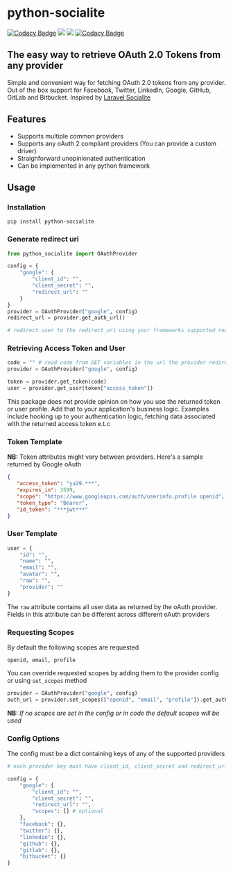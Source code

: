 # python-socialite
<p align="center">

[![Codacy Badge](https://api.codacy.com/project/badge/Grade/277f72118617436291eced30bac036a8)](https://www.codacy.com/manual/evans.mwendwa/python-socialite?utm_source=github.com&amp;utm_medium=referral&amp;utm_content=evansmwendwa/python-socialite&amp;utm_campaign=Badge_Grade)
<a href="https://pypi.python.org/pypi/python_socialite">
<img src="https://img.shields.io/pypi/v/python_socialite.svg" /></a>
<a href=""><img src="https://github.com/evansmwendwa/python-socialite/workflows/build/badge.svg" /></a> [![Codacy Badge](https://api.codacy.com/project/badge/Coverage/277f72118617436291eced30bac036a8)](https://www.codacy.com/manual/evans.mwendwa/python-socialite?utm_source=github.com&utm_medium=referral&utm_content=evansmwendwa/python-socialite&utm_campaign=Badge_Coverage)

</p>

## The easy way to retrieve OAuth 2.0 Tokens from any provider

Simple and convenient way for fetching OAuth 2.0 tokens from any provider. Out of the box support for Facebook, Twitter, LinkedIn, Google, GitHub, GitLab and Bitbucket. Inspired by [Laravel Socialite](https://laravel.com/docs/master/socialite)

## Features
-   Supports multiple common providers
-   Supports any oAuth 2 compliant providers (You can provide a custom driver)
-   Straighforward unopinionated authentication
-   Can be implemented in any python framework

## Usage

### Installation

```shell
pip install python-socialite
```

### Generate redirect uri
```python
from python_socialite import OAuthProvider

config = {
    "google": {
        "client_id": "",
        "client_secret": "",
        "redirect_url": ""
    }
}
provider = OAuthProvider("google", config)
redirect_url = provider.get_auth_url()

# redirect user to the redirect_url using your frameworks supported redirect
```

### Retrieving Access Token and User

```python
code = "" # read code from GET variables in the url the provider redirected you to
provider = OAuthProvider("google", config)

token = provider.get_token(code)
user = provider.get_user(token["access_token"])
```

This package does not provide opinion on how you use the returned token or user profile. Add that to your application's business logic. Examples include hooking up to your authentication logic, fetching data associated with the returned access token e.t.c

### Token Template

**NB:** Token attributes might vary between providers. Here's a sample returned by Google oAuth

```json
{
   "access_token": "ya29.***",
   "expires_in": 3599,
   "scope": "https://www.googleapis.com/auth/userinfo.profile openid",
   "token_type": "Bearer",
   "id_token": "***jwt***"
}
```

### User Template

```python
user = {
    "id": "",
    "name": "",
    "email": "",
    "avatar": "",
    "raw": "",
    "provider": ""
}
```

The `raw` attribute contains all user data as returned by the oAuth provider. Fields in this attribute can be different across different oAuth providers

### Requesting Scopes

By default the following scopes are requested

```shell
openid, email, profile
```

You can override requested scopes by adding them to the provider config or using `set_scopes` method

```python
provider = OAuthProvider("google", config)
auth_url = provider.set_scopes(["openid", "email", "profile"]).get_auth_url()
```
**NB:** *If no scopes are set in the config or in code the default scopes will be used*

### Config Options

The config must be a dict containing keys of any of the supported providers

```python
# each provider key must have client_id, client_secret and redirect_url. It's advised to ensure your client_secret is properly secured

config = {
    "google": {
        "client_id": "",
        "client_secret": "",
        "redirect_url": "",
        "scopes": [] # optional
    },
    "facebook": {},
    "twitter": {},
    "linkedin": {},
    "github": {},
    "gitlab": {},
    "bitbucket": {}
}

```
